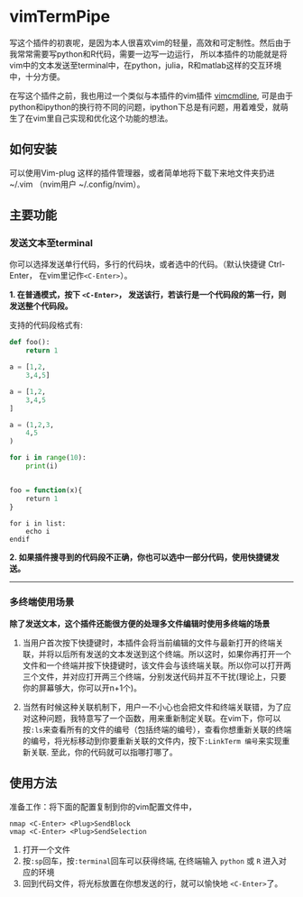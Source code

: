 # vimTermPipe

写这个插件的初衷呢，是因为本人很喜欢vim的轻量，高效和可定制性。然后由于我常常需要写python和R代码，需要一边写一边运行， 所以本插件的功能就是将vim中的文本发送至terminal中，在python，julia，R和matlab这样的交互环境中，十分方便。

在写这个插件之前，我也用过一个类似与本插件的vim插件 [vimcmdline](https://github.com/jalvesaq/vimcmdline), 可是由于python和ipython的换行符不同的问题，ipython下总是有问题，用着难受，就萌生了在vim里自己实现和优化这个功能的想法。


## 如何安装
可以使用Vim-plug 这样的插件管理器，或者简单地将下载下来地文件夹扔进 ~/.vim （nvim用户 ~/.config/nvim）。

## 主要功能
###  发送文本至terminal
你可以选择发送单行代码，多行的代码块，或者选中的代码。（默认快捷键 Ctrl-Enter， 在vim里记作`<C-Enter>`）。

**1. 在普通模式，按下 `<C-Enter>`， 发送该行，若该行是一个代码段的第一行，则发送整个代码段。**

支持的代码段格式有:
```python
def foo():
    return 1

a = [1,2,
    3,4,5]

a = [1,2,
    3,4,5
]

a = (1,2,3,
    4,5
)

for i in range(10):
    print(i)

```
```r

foo = function(x){
    return 1
}
```

```vimscript
for i in list:
    echo i
endif

```

**2. 如果插件搜寻到的代码段不正确，你也可以选中一部分代码，使用快捷键发送。**

---

### 多终端使用场景

**除了发送文本，这个插件还能很方便的处理多文件编辑时使用多终端的场景**
1. 当用户首次按下快捷键时，本插件会将当前编辑的文件与最新打开的终端关联，并将以后所有发送的文本发送到这个终端。所以这时，如果你再打开一个文件和一个终端并按下快捷键时，该文件会与该终端关联。所以你可以打开两三个文件，并对应打开两三个终端，分别发送代码并互不干扰(理论上，只要你的屏幕够大，你可以开n+1个)。 

2. 当然有时候这种关联机制下，用户一不小心也会把文件和终端关联错，为了应对这种问题，我特意写了一个函数，用来重新制定关联。在vim下，你可以按`:ls`来查看所有的文件的编号（包括终端的编号），查看你想重新关联的终端的编号，将光标移动到你要重新关联的文件内，按下`:LinkTerm 编号`来实现重新关联. 至此，你的代码就可以指哪打哪了。

## 使用方法
准备工作：将下面的配置复制到你的vim配置文件中， 
```
nmap <C-Enter> <Plug>SendBlock
vmap <C-Enter> <Plug>SendSelection
```

1. 打开一个文件
2. 按`:sp`回车，按`:terminal`回车可以获得终端, 在终端输入 `python` 或 `R` 进入对应的环境
3. 回到代码文件，将光标放置在你想发送的行，就可以愉快地 `<C-Enter>`了。
